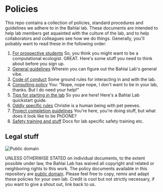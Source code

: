 # Policies

This repo contains a collection of policies, standard procedures and guidelines we adhere to in the Bahlai lab. These documents are intended to help lab members get aquainted with the culture of the lab, and to help collaborators and colleagues see how we do things. Generally, you'll pobably want to read these in the following order:

1. [For prospective students](https://github.com/BahlaiLab/Policies/blob/master/letter_to_prospective_student.md) So, you think you might want to be a computational ecologist. GREAT. Here's some stuff you need to think about before you sign up.
2. [General guidelines](https://github.com/BahlaiLab/Policies/blob/master/general_guidelines.md) Wherein you can figure out the Bahlai Lab's general vibe.
3. [Code of conduct](https://github.com/BahlaiLab/Policies/blob/master/Code_of_conduct.md) Some ground rules for interacting in and with the lab.
4. [Consulting policy](https://github.com/BahlaiLab/Policies/blob/master/Consulting.md) You: "Nope, nope nope, I don't want to be in your lab, thanks. But I do need your help!"
5. [Tips for starting in the lab](https://github.com/BahlaiLab/Policies/blob/master/tips_for_new_personnel.md) So you are here! Here's a Bahlai Lab quickstart guide.
6. [Oddly specific rules](https://github.com/BahlaiLab/Policies/blob/master/Oddly_specific_rules.md) Christie is a human being with pet peeves.
7. [Project completion guidelines](https://github.com/BahlaiLab/Policies/blob/master/Project_completion.md) You're here, you're doing stuff, but what does it look like to be PhDONE?
8. [Safety training and stuff](https://github.com/BahlaiLab/Policies/blob/master/Bahlai%20Lab_Lab%20Specific%20Training.pdf) Docs for lab specific safety training etc.

## Legal stuff

![Public domain](http://i.creativecommons.org/p/zero/1.0/88x31.png)

UNLESS OTHERWISE STATED on individual documents, to the extent possible under law, the Bahlai Lab has waived all copyright and related or neighboring rights to this work.
The policy documents available in this repository are [public domain](http://creativecommons.org/publicdomain/zero/1.0/). Please feel free to copy, remix and adapt these policies for your own lab. Credit is cool but not strictly necessary, if you want to give a shout out, link back to us.


